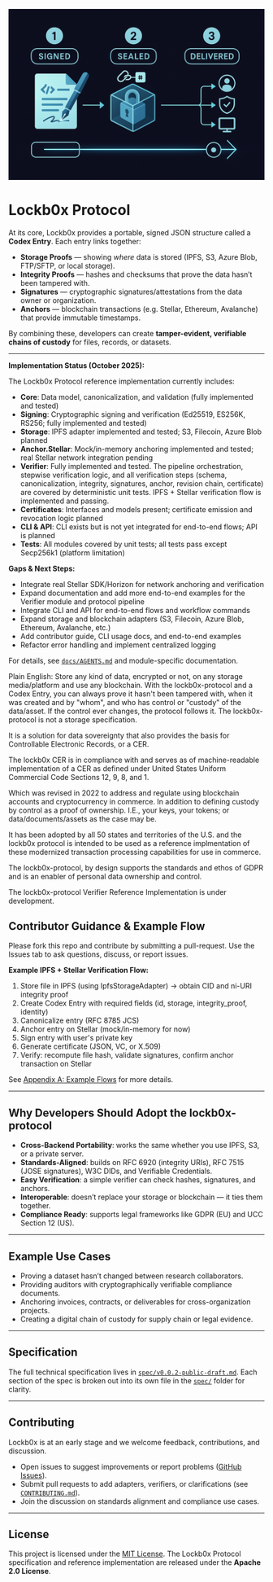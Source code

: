 ![Lockb0x Protocol](signed-sealed-delivered.png)

# Lockb0x Protocol
At its core, Lockb0x provides a portable, signed JSON structure called a **Codex Entry**.
Each entry links together:

- **Storage Proofs** — showing _where_ data is stored (IPFS, S3, Azure Blob, FTP/SFTP, or local storage).
- **Integrity Proofs** — hashes and checksums that prove the data hasn’t been tampered with.
- **Signatures** — cryptographic signatures/attestations from the data owner or organization.
- **Anchors** — blockchain transactions (e.g. Stellar, Ethereum, Avalanche) that provide immutable timestamps.

By combining these, developers can create **tamper-evident, verifiable chains of custody** for files, records, or datasets.

---

**Implementation Status (October 2025):**

The Lockb0x Protocol reference implementation currently includes:

- **Core**: Data model, canonicalization, and validation (fully implemented and tested)
- **Signing**: Cryptographic signing and verification (Ed25519, ES256K, RS256; fully implemented and tested)
- **Storage**: IPFS adapter implemented and tested; S3, Filecoin, Azure Blob planned
- **Anchor.Stellar**: Mock/in-memory anchoring implemented and tested; real Stellar network integration pending
- **Verifier**: Fully implemented and tested. The pipeline orchestration, stepwise verification logic, and all verification steps (schema, canonicalization, integrity, signatures, anchor, revision chain, certificate) are covered by deterministic unit tests. IPFS + Stellar verification flow is implemented and passing.
- **Certificates**: Interfaces and models present; certificate emission and revocation logic planned
- **CLI & API**: CLI exists but is not yet integrated for end-to-end flows; API is planned
- **Tests**: All modules covered by unit tests; all tests pass except Secp256k1 (platform limitation)

**Gaps & Next Steps:**

- Integrate real Stellar SDK/Horizon for network anchoring and verification
- Expand documentation and add more end-to-end examples for the Verifier module and protocol pipeline
- Integrate CLI and API for end-to-end flows and workflow commands
- Expand storage and blockchain adapters (S3, Filecoin, Azure Blob, Ethereum, Avalanche, etc.)
- Add contributor guide, CLI usage docs, and end-to-end examples
- Refactor error handling and implement centralized logging

For details, see [`docs/AGENTS.md`](docs/AGENTS.md) and module-specific documentation.

Plain English: Store any kind of data, encrypted or not, on any storage media/platform and use any blockchain. With the lockb0x-protocol and a Codex Entry, you can always prove it hasn't been tampered with, when it was created and by "whom", and who has control or "custody" of the data/asset. If the control ever changes, the protocol follows it. The lockb0x-protocol is not a storage specification.

It is a solution for data sovereignty that also provides the basis for Controllable Electronic Records, or a CER.

The lockb0x CER is in compliance with and serves as of machine-readable implementation of a CER as defined under United States Uniform Commercial Code Sections 12, 9, 8, and 1.

Which was revised in 2022 to address and regulate using blockchain accounts and cryptocurrency in commerce. In addition to defining custody by control as a proof of ownership. I.E., your keys, your tokens; or data/documents/assets as the case may be.

It has been adopted by all 50 states and territories of the U.S. and the lockb0x protocol is intended to be used as a reference implmentation of these modernized transaction processing capabilities for use in commerce.

The lockb0x-protocol, by design supports the standards and ethos of GDPR and is an enabler of personal data ownership and
control.

The lockb0x-protocol Verifier Reference Implementation is under development.

## Contributor Guidance & Example Flow

Please fork this repo and contribute by submitting a pull-request. Use the Issues tab to ask questions, discuss, or report issues.

**Example IPFS + Stellar Verification Flow:**

1. Store file in IPFS (using IpfsStorageAdapter) → obtain CID and ni-URI integrity proof
2. Create Codex Entry with required fields (id, storage, integrity_proof, identity)
3. Canonicalize entry (RFC 8785 JCS)
4. Anchor entry on Stellar (mock/in-memory for now)
5. Sign entry with user's private key
6. Generate certificate (JSON, VC, or X.509)
7. Verify: recompute file hash, validate signatures, confirm anchor transaction on Stellar

See [Appendix A: Example Flows](spec/appendix-a-flows.md) for more details.

---

## Why Developers Should Adopt the lockb0x-protocol

- **Cross-Backend Portability**: works the same whether you use IPFS, S3, or a private server.
- **Standards-Aligned**: builds on RFC 6920 (integrity URIs), RFC 7515 (JOSE signatures), W3C DIDs, and Verifiable Credentials.
- **Easy Verification**: a simple verifier can check hashes, signatures, and anchors.
- **Interoperable**: doesn’t replace your storage or blockchain — it ties them together.
- **Compliance Ready**: supports legal frameworks like GDPR (EU) and UCC Section 12 (US).

---

## Example Use Cases

- Proving a dataset hasn’t changed between research collaborators.
- Providing auditors with cryptographically verifiable compliance documents.
- Anchoring invoices, contracts, or deliverables for cross-organization projects.
- Creating a digital chain of custody for supply chain or legal evidence.

---

## Specification

The full technical specification lives in [`spec/v0.0.2-public-draft.md`](spec/v0.0.2-public-draft.md).
Each section of the spec is broken out into its own file in the [`spec/`](spec/) folder for clarity.

---

## Contributing

Lockb0x is at an early stage and we welcome feedback, contributions, and discussion.

- Open issues to suggest improvements or report problems ([GitHub Issues](https://github.com/lockb0x-llc/lockb0x-protocol/issues)).
- Submit pull requests to add adapters, verifiers, or clarifications (see [`CONTRIBUTING.md`](CONTRIBUTING.md)).
- Join the discussion on standards alignment and compliance use cases.

---



## License

This project is licensed under the [MIT License](LICENSE). The Lockb0x Protocol specification and reference implementation are released under the **Apache 2.0 License**.
